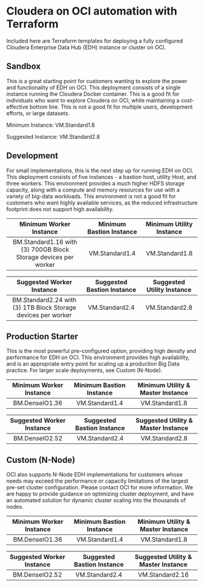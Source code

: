 # Cloudera on OCI automation with Terraform
Included here are Terraform templates for deploying a fully configured Cloudera Enterprise Data Hub (EDH) instance or cluster on OCI. 

## Sandbox

This is a great starting point for customers wanting to explore the power and functionality of EDH on OCI.  This deployment consists of a single instance running the Cloudera Docker container.  This is a good fit for individuals who want to explore Cloudera on OCI, while maintaining a cost-effective bottom line.  This is not a good fit for multiple users, development efforts, or large datasets.

Minimum Instance: VM.Standard1.8

Suggested Instance: VM.Standard2.8

## Development
For small implementations, this is the next step up for running EDH on OCI.  This deployment consists of five instances - a bastion host, utility Host, and three workers.  This environment provides a much higher HDFS storage capacity, along with a compute and memory resources for use with a variety of big-data workloads.   This environment is not a good fit for customers who want highly available services, as the reduced infrastructure footprint does not support high availability.

| Minimum Worker Instance | Minimum Bastion Instance | Minimum Utility Instance | 
| :---------------------: |  :---------------------: |  :---------------------: |
| BM.Standard1.16 with (3) 700GB Block Storage devices per worker | VM.Standard1.4 | VM.Standard1.8  |                   


| Suggested Worker Instance | Suggested Bastion Instance | Suggested Utility Instance | 
| :---------------------: |  :---------------------: |  :---------------------: |
| BM.Standard2.24 with (3) 1TB Block Storage devices per worker | VM.Standard2.4 | VM.Standard2.8 |

## Production Starter
This is the most powerful pre-configured option, providing high density and performance for EDH on OCI. This environment provides high availability, and is an appropriate entry point for scaling up a production Big Data practice. For larger scale deployments, see Custom (N-Node).

| Minimum Worker Instance | Minimum Bastion Instance | Minimum Utility & Master Instance | 
| :---------------------: |  :---------------------: |  :---------------------: |
| BM.DenseIO1.36 | VM.Standard1.4 | VM.Standard1.8 |                                

| Suggested Worker Instance | Suggested Bastion Instance | Suggested Utility & Master Instance | 
| :---------------------: |  :---------------------: |  :---------------------: |
| BM.DenseIO2.52 | VM.Standard2.4 | VM.Standard2.8 |                                   

## Custom (N-Node)
OCI also supports N-Node EDH implementations for customers whose needs may exceed the performance or capacity limitations of the largest pre-set cluster configuration.   Please contact OCI for more information.  We are happy to provide guidance on optimizing cluster deployment, and have an automated solution for dynamic cluster scaling into the thousands of nodes.

| Minimum Worker Instance | Minimum Bastion Instance | Minimum Utility & Master Instance |
| :---------------------: |  :---------------------: |  :---------------------: |
| BM.DenseIO1.36 | VM.Standard1.4 | VM.Standard1.8 |    

| Suggested Worker Instance | Suggested Bastion Instance | Suggested Utility & Master Instance |
| :---------------------: |  :---------------------: |  :---------------------: |
| BM.DenseIO2.52 | VM.Standard2.4 | VM.Standard2.16 |  
